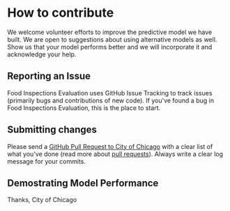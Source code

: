 # How to contribute

We welcome volunteer efforts to improve the predictive model we have built. We are open to suggestions about using alternative models as well. Show us that your model performs better and we will incorporate it and acknowledge your help. 

## Reporting an Issue

Food Inspections Evaluation uses GitHub Issue Tracking to track issues (primarily bugs and contributions of new code). If you've found a bug in Food Inspections Evaluation, this is the place to start. 


## Submitting changes

Please send a [GitHub Pull Request to City of Chicago](https://github.com/chicago/food-inspections-evaluation/pull/new/master) with a clear list of what you've done (read more about [pull requests](http://help.github.com/pull-requests/)). Always write a clear log message for your commits. 


## Demostrating Model Performance

Thanks,
City of Chicago
